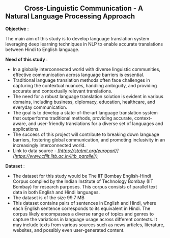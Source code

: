## $~~~~~~~~~~~$ Cross-Linguistic Communication - A Natural Language Processing Approach
**Objective** :

  The main aim of this study is to develop language translation system leveraging deep learning techniques in NLP to enable accurate translations between Hindi to English language.

**Need of this study** :
* In a globally interconnected world with diverse linguistic communities, effective communication across language barriers is essential.
* Traditional language translation methods often face challenges in capturing the contextual nuances, handling ambiguity, and providing accurate and contextually relevant translations.
* The need for a robust language translation solution is evident in various domains, including business, diplomacy, education, healthcare, and everyday communication.
* The goal is to develop a state-of-the-art language translation system that outperforms traditional methods, providing accurate, context-aware, and user-friendly translations for a diverse set of languages and applications.
* The success of this project will contribute to breaking down language barriers, fostering global communication, and promoting inclusivity in an increasingly interconnected world.
* Link to data source - *[https://statmt.org/europarl/](https://www.cfilt.iitb.ac.in/iitb_parallel/)*

**Dataset** : 
* The dataset for this study would be The IIT Bombay English-Hindi Corpus compiled by the Indian Institute of Technology Bombay (IIT Bombay) for research purposes. This corpus consists of parallel text data in both English and Hindi languages.
* The dataset is of the size 99.7 MB
* This dataset contains pairs of sentences in English and Hindi, where each English sentence corresponds to its equivalent in Hindi. The corpus likely encompasses a diverse range of topics and genres to capture the variations in language usage across different contexts. It may include texts from various sources such as news articles, literature, websites, and possibly even user-generated content.

